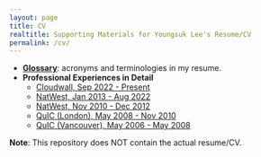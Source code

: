 ```yaml
---
layout: page
title: CV
realtitle: Supporting Materials for Youngsuk Lee's Resume/CV
permalink: /cv/
---
```


- **[Glossary](/cv/glossary)**: acronyms and terminologies in my resume.
- **Professional Experiences in Detail**
  - [Cloudwall, Sep 2022 - Present](/cv/cw2022)
  - [NatWest, Jan 2013 - Aug 2022](/cv/nw2013)
  - [NatWest, Nov 2010 - Dec 2012](/cv/nw2010)
  - [QuIC (London), May 2008 - Nov 2010](/cv/quic2008)
  - [QuIC (Vancouver), May 2006 - May 2008](/cv/quic2006)

**Note**: This repository does NOT contain the actual resume/CV.
